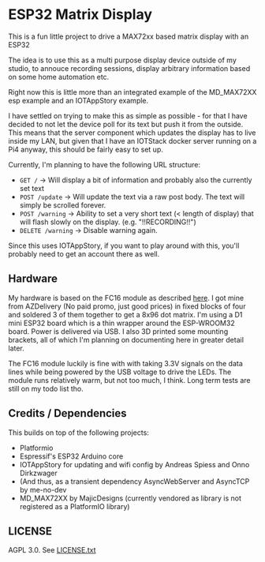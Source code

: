 # ESP32 Matrix Display

This is a fun little project to drive a MAX72xx based matrix display with an ESP32

The idea is to use this as a multi purpose display device outside of my studio, to annouce recording sessions, display arbitrary information based on some home automation etc.

Right now this is little more than an integrated example of the MD_MAX72XX esp example and an IOTAppStory example.

I have settled on trying to make this as simple as possible - for that I have decided to not let the device poll for its text but push it from the outside. This means that the server component
which updates the display has to live inside my LAN, but given that I have an IOTStack docker server running on a Pi4 anyway, this should be fairly easy to set up.

Currently, I'm planning to have the following URL structure:

- `GET /` -> Will display a bit of information and probably also the currently set text
- `POST /update` -> Will update the text via a raw post body. The text will simply be scrolled forever.
- `POST /warning` -> Ability to set a very short text (< length of display) that will flash slowly on the display. (e.g. "!!RECORDING!!")
- `DELETE /warning` -> Disable warning again.

Since this uses IOTAppStory, if you want to play around with this, you'll probably need to get an account there as well.

## Hardware

My hardware is based on the FC16 module as described [here](https://majicdesigns.github.io/MD_MAX72XX/page_f_c16.html). I got mine from AZDelivery (No paid promo, just good prices) in fixed blocks of four and 
soldered 3 of them together to get a 8x96 dot matrix. I'm using a D1 mini ESP32 board which is a thin wrapper around the ESP-WROOM32 board. Power is delivered via USB. I also 3D printed some mounting brackets,
all of which I'm planning on documenting here in greater detail later.

The FC16 module luckily is fine with with taking 3.3V signals on the data lines while being powered by the USB voltage to drive the LEDs. The module runs relatively warm, but not too much, I think. Long term tests are still on my todo list tho.

## Credits / Dependencies

This builds on top of the following projects:

- Platformio
- Espressif's ESP32 Arduino core
- IOTAppStory for updating and wifi config by Andreas Spiess and Onno Dirkzwager
- (And thus, as a transient dependency AsyncWebServer and AsyncTCP by me-no-dev
- MD_MAX72XX by MajicDesigns (currently vendored as library is not registered as a PlatformIO library)

## LICENSE

AGPL 3.0. See [LICENSE.txt](LICENSE.txt)